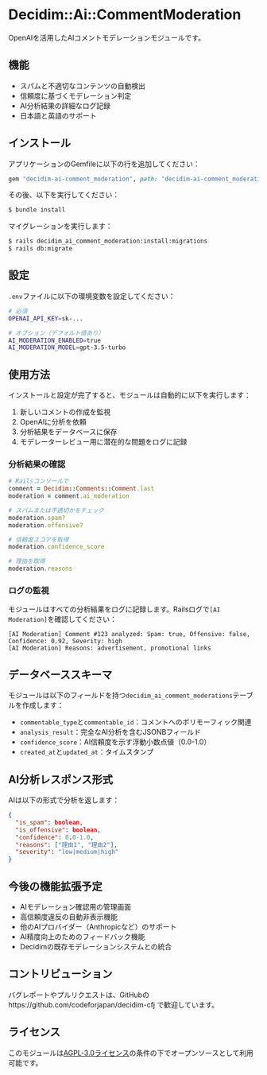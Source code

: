 # Decidim::Ai::CommentModeration

OpenAIを活用したAIコメントモデレーションモジュールです。

## 機能

- スパムと不適切なコンテンツの自動検出
- 信頼度に基づくモデレーション判定
- AI分析結果の詳細なログ記録
- 日本語と英語のサポート

## インストール

アプリケーションのGemfileに以下の行を追加してください：

```ruby
gem "decidim-ai-comment_moderation", path: "decidim-ai-comment_moderation"
```

その後、以下を実行してください：

```bash
$ bundle install
```

マイグレーションを実行します：

```bash
$ rails decidim_ai_comment_moderation:install:migrations
$ rails db:migrate
```

## 設定

`.env`ファイルに以下の環境変数を設定してください：

```bash
# 必須
OPENAI_API_KEY=sk-...

# オプション（デフォルト値あり）
AI_MODERATION_ENABLED=true
AI_MODERATION_MODEL=gpt-3.5-turbo
```

## 使用方法

インストールと設定が完了すると、モジュールは自動的に以下を実行します：

1. 新しいコメントの作成を監視
2. OpenAIに分析を依頼
3. 分析結果をデータベースに保存
4. モデレーターレビュー用に潜在的な問題をログに記録

### 分析結果の確認

```ruby
# Railsコンソールで
comment = Decidim::Comments::Comment.last
moderation = comment.ai_moderation

# スパムまたは不適切かをチェック
moderation.spam?
moderation.offensive?

# 信頼度スコアを取得
moderation.confidence_score

# 理由を取得
moderation.reasons
```

### ログの監視

モジュールはすべての分析結果をログに記録します。Railsログで`[AI Moderation]`を確認してください：

```
[AI Moderation] Comment #123 analyzed: Spam: true, Offensive: false, Confidence: 0.92, Severity: high
[AI Moderation] Reasons: advertisement, promotional links
```

## データベーススキーマ

モジュールは以下のフィールドを持つ`decidim_ai_comment_moderations`テーブルを作成します：

- `commentable_type`と`commentable_id`：コメントへのポリモーフィック関連
- `analysis_result`：完全なAI分析を含むJSONBフィールド
- `confidence_score`：AI信頼度を示す浮動小数点値（0.0-1.0）
- `created_at`と`updated_at`：タイムスタンプ

## AI分析レスポンス形式

AIは以下の形式で分析を返します：

```json
{
  "is_spam": boolean,
  "is_offensive": boolean,
  "confidence": 0.0-1.0,
  "reasons": ["理由1", "理由2"],
  "severity": "low|medium|high"
}
```

## 今後の機能拡張予定

- AIモデレーション確認用の管理画面
- 高信頼度違反の自動非表示機能
- 他のAIプロバイダー（Anthropicなど）のサポート
- AI精度向上のためのフィードバック機能
- Decidimの既存モデレーションシステムとの統合

## コントリビューション

バグレポートやプルリクエストは、GitHubのhttps://github.com/codeforjapan/decidim-cfj で歓迎しています。

## ライセンス

このモジュールは[AGPL-3.0ライセンス](https://opensource.org/licenses/AGPL-3.0)の条件の下でオープンソースとして利用可能です。

